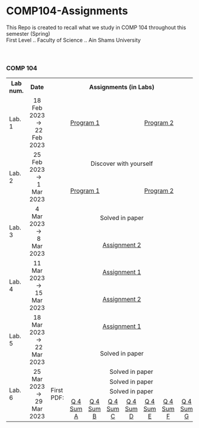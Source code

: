 # COMP104-Assignments
This Repo is created to recall what we study in COMP 104 throughout this semester  (Spring) <br>
First Level .. Faculty of Science .. Ain Shams University
<br>
<br>
<br>
<h3> COMP 104 </h3>
<table>
    <tr>
        <th>
            Lab num.
        </th>
        <th>
            Date
        </th>
        <th colspan = "8">
            Assignments (in Labs)
        </th>
        <th>
            Quizzes
        </th>
    </tr>
    <tr>
        <td>
            Lab. 1
        </td>
        <td align = "center">
       18 Feb 2023 &nbsp; &nbsp; -> &nbsp; &nbsp; 22 Feb 2023
        </td>
        <td colspan = "4" align = "center">
            <a href = "https://github.com/abdallahatf/COMP104-Assignments/blob/main/Files/Lab%201%20Assi%20Program%201.cpp"> Program 1 </a>
        </td>
        <td colspan = "4" align = "center">
            <a href = "https://github.com/abdallahatf/COMP104-Assignments/blob/main/Files/Lab%201%20Assi%20Program%202.cpp"> Program 2 </a>
        </td>
        <td align = "center">
           _
        </td>
    </tr>
    <tr>
        <td rowspan = "2">
            Lab. 2
        </td>
        <td rowspan = "2" align = "center">
            25 Feb 2023 &nbsp; &nbsp; -> &nbsp; &nbsp; 1 Mar 2023
        </td>
        <td colspan = "8" align = "center">
            Discover with yourself
        </td>
        <td rowspan = "2" align = "center">
            _
        </td>
    </tr>
    <tr>
         <td colspan = "4" align = "center">
            <a href = "https://github.com/abdallahatf/COMP104-Assignments/blob/main/Files/Lab%202%20Assi%202%20Program%201.cpp"> Program 1 </a>
        </td>
        <td colspan = "4" align = "center">
            <a href = "https://github.com/abdallahatf/COMP104-Assignments/blob/main/Files/Lab%202%20Assi%202%20Program%202.cpp"> Program 2 </a>
        </td>
    </tr>
    <tr>
        <td rowspan = "2">
            Lab. 3
        </td>
        <td rowspan = "2" align = "center">
            4 Mar 2023 &nbsp; &nbsp; -> &nbsp; &nbsp; 8 Mar 2023
        </td>
        <td colspan = "8" align = "center">
            Solved in paper
        </td>
        <td rowspan = "2" align = "center">
            _
        </td>
    </tr>
    <tr>
        <td colspan = "8" align = "center">
            <a href = "https://github.com/abdallahatf/COMP104-Assignments/blob/main/Files/Lab%203%20Assi%202.cpp"> Assignment 2 </a>
        </td>
    </tr>
    <tr>
        <td rowspan = "2">
            Lab. 4
        </td>
        <td rowspan = "2" align = "center">
            11 Mar 2023 &nbsp; &nbsp; -> &nbsp; &nbsp; 15 Mar 2023
        </td>
        <td colspan = "8" align = "center">
            <a href = "https://github.com/abdallahatf/COMP104-Assignments/blob/main/Files/Lab%204%20Assi%201.cpp"> Assignment 1 </a>
        </td>
        <td rowspan = "2" align = "center">
            <a href = "https://github.com/abdallahatf/COMP104-Assignments/blob/main/Files/Quiz.cpp"> Quiz 1 </a>
            <br> Statistics Department
            <br> Saturday in Dr. Khairat Lab.
        </td>
    </tr>
    <tr>
        <td colspan = "8" align = "center">
            <a href = "https://github.com/abdallahatf/COMP104-Assignments/blob/main/Files/Lab%204%20Assi%202.cpp"> Assignment 2 </a>
        </td>
    </tr>
    <tr>
        <td rowspan = "2">
            Lab. 5
        </td>
        <td rowspan = "2" align = "center">
            18 Mar 2023 &nbsp; &nbsp; -> &nbsp; &nbsp; 22 Mar 2023
        </td>
        <td colspan = "8" align = "center">
            <a href = "https://github.com/abdallahatf/COMP104-Assignments/blob/main/Files/Lab%205%20Assi%201.cpp"> Assignment 1 </a>
        </td>
        <td rowspan = "2" align = "center">
            _
        </td>
    </tr>
    <tr>
        <td colspan = "8" align = "center">
            Solved in paper
        </td>
    </tr>
    <tr>
        <td rowspan = "4">
            Lab. 6
        </td>
        <td rowspan = "4" align = "center">
            25 Mar 2023 &nbsp; &nbsp; -> &nbsp; &nbsp; 29 Mar 2023
        </td>
        <td rowspan = "8">
            First PDF:
        </td>
        <td colspan = "7" align = "center">
            Solved in paper
        </td>
        <td rowspan = "4" align = "center">
            _
        </td>
    </tr>
    <tr>
        <td colspan = "7" align = "center">
            Solved in paper
        </td>
    </tr>
    <tr>
        <td colspan = "7" align = "center">
            Solved in paper
        </td>
    </tr>
    <tr>
        <td align = "center">
            <a href = "https://github.com/abdallahatf/COMP104-Assignments/blob/main/Files/Lab%206%20Q%204%20Sum%20A.cpp"> Q 4 Sum A </a>
        </td>
          <td align = "center">
            <a href = "https://github.com/abdallahatf/COMP104-Assignments/blob/main/Files/Lab%206%20Q%204%20Sum%20B.cpp"> Q 4 Sum B </a>
        </td>
          <td align = "center">
            <a href = "https://github.com/abdallahatf/COMP104-Assignments/blob/main/Files/Lab%206%20Q%204%20Sum%20C.cpp"> Q 4 Sum C </a>
        </td>
          <td align = "center">
            <a href = "https://github.com/abdallahatf/COMP104-Assignments/blob/main/Files/Lab%206%20Q%204%20Sum%20D.cpp"> Q 4 Sum D </a>
        </td>
          <td align = "center">
            <a href = "https://github.com/abdallahatf/COMP104-Assignments/blob/main/Files/Lab%206%20Q%204%20Sum%20E.cpp"> Q 4 Sum E </a>
        </td>
          <td align = "center">
            <a href = "https://github.com/abdallahatf/COMP104-Assignments/blob/main/Files/Lab%206%20Q%204%20Sum%20F.cpp"> Q 4 Sum F </a>
        </td>
          <td align = "center">
            <a href = "https://github.com/abdallahatf/COMP104-Assignments/blob/main/Files/Lab%206%20Q%204%20Sum%20G.cpp"> Q 4 Sum G </a>
        </td>
    </tr>
</table>

